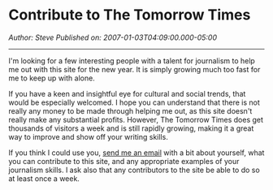 # Contribute to The Tomorrow Times

*Author: Steve*
*Published on: 2007-01-03T04:09:00.000-05:00*

---

I'm looking for a few interesting people with a talent for journalism to help me out with this site for the new year. It is simply growing much too fast for me to keep up with alone.  
  
If you have a keen and insightful eye for cultural and social trends, that would be especially welcomed. I hope you can understand that there is not really any money to be made through helping me out, as this site doesn't really make any substantial profits. However, The Tomorrow Times does get thousands of visitors a week and is still rapidly growing, making it a great way to improve and show off your writing skills.  
  
If you think I could use you, [send me an email](mailto:punkrawker@GMAIL.COM) with a bit about yourself, what you can contribute to this site, and any appropriate examples of your journalism skills. I ask also that any contributors to the site be able to do so at least once a week.